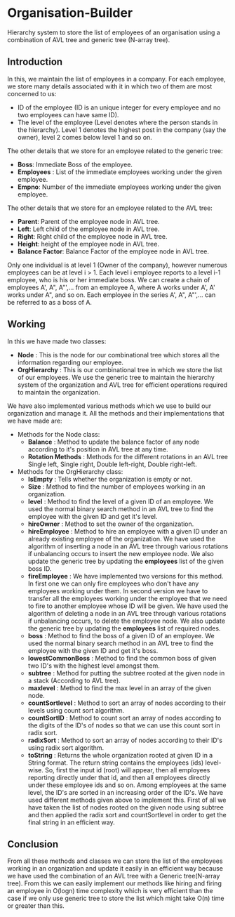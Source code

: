 # Organisation-Builder
Hierarchy system to store the list of employees of an organisation using a combination of AVL tree and generic tree (N-array tree).
## Introduction
In this, we maintain the list of employees in a company. For each employee, we store many details associated with it in which two of them are most concerned to us:
* ID of the employee (ID is an unique integer for every employee and no two employees can have same ID).
* The level of the employee (Level denotes where the person stands in the hierarchy). Level 1 denotes the highest post in the company (say the owner), level 2 comes below level 1 and so on.

The other details that we store for an employee related to the generic tree:
* **Boss**: Immediate Boss of the employee.
* **Employees** : List of the immediate employees working under the given employee.
* **Empno**: Number of the immediate employees working under the given employee.

The other details that we store for an employee related to the AVL tree:
* **Parent**: Parent of the employee node in AVL tree.
* **Left**: Left child of the employee node in AVL tree.
* **Right**: Right child of the employee node in AVL tree.
* **Height**: height of the employee node in AVL tree.
* **Balance Factor**: Balance Factor of the employee node in AVL tree.

Only one individual is at level 1 (Owner of the company), however numerous employees can be at level i > 1. Each level i employee reports to a level i-1 employee, who is his or her immediate boss. We can create a chain of employees A', A", A"',... from an employee A, where A works under A', A' works under A", and so on. Each employee in the series A', A", A"',... can be referred to as a boss of A.

## Working
In this we have made two classes:
* **Node** : This is the node for our combinational tree which stores all the information regarding our employee.
* **OrgHierarchy** : This is our combinational tree in which we store the list of our employees. We use the generic tree to maintain the hierarchy system of the organization and AVL tree for efficient operations required to maintain the organization.

We have also implemented various methods which we use to build our organization and manage it. All the methods and their implementations that we have made are:
* Methods for the Node class:
  * **Balance** : Method to update the balance factor of any node according to it's position in AVL tree at any time.
  * **Rotation Methods** : Methods for the different rotations in an AVL tree Single left, Single right, Double left-right, Double right-left.
* Methods for the OrgHierarchy class:
  * **IsEmpty** : Tells whether the organization is empty or not.
  * **Size** : Method to find the number of employees working in an organization.
  * **level** : Method to find the level of a given ID of an employee. We used the normal binary search method in an AVL tree to find the employee with the given ID and get it's level.
  * **hireOwner** : Method to set the owner of the organization.
  * **hireEmployee** : Method to hire an employee with a given ID under an already existing employee of the organization. We have used the algorithm of inserting a node in an AVL tree through various rotations if unbalancing occurs to insert the new employee node. We also update the generic tree by updating the **employees** list of the given boss ID.
  *  **fireEmployee** : We have implemented two versions for this method. In first one we can only fire employees who don't have any employees working under them. In second version we have to transfer all the employees working under the employee that we need to fire to another employee whose ID will be given. We have used the algorithm of deleting a node in an AVL tree through various rotations if unbalancing occurs, to delete the employee node. We also update the generic tree by updating the **employees** list of required nodes.
  *  **boss** : Method to find the boss of a given ID of an employee. We used the normal binary search method in an AVL tree to find the employee with the given ID and get it's boss.
  *  **lowestCommonBoss** : Method to find the common boss of given two ID's with the highest level amongst them. 
  *  **subtree** : Method for putting the subtree rooted at the given node in a stack (According to AVL tree).
  *  **maxlevel** : Method to find the max level in an array of the given node.
  *  **countSortlevel** : Method to sort an array of nodes according to their levels using count sort algorithm.
  *  **countSortID** : Method to count sort an array of nodes according to the digits of the ID's of nodes so that we can use this count sort in radix sort.
  *  **radixSort** : Method to sort an array of nodes according to their ID's using radix sort algorithm.
  *  **toString** : Returns the whole organization rooted at given ID in a String format. The return string contains the employees (ids) level-wise. So, first the input id (root) will appear, then all employees reporting directly under that id, and then all employees directly under these employee ids and so on. Among employees at the same level, the ID's are sorted in an increasing order of the ID's. We have used different methods given above to implement this. First of all we have taken the list of nodes rooted on the given node using subtree and then applied the radix sort and countSortlevel in order to get the final string in an efficient way.

## Conclusion
From all these methods and classes we can store the list of the employees working in an organization and update it easily in an efficient way because we have used the combination of an AVL tree with a Generic tree(N-array tree). From this we can easily implement our methods like hiring and firing an employee in O(logn) time complexity which is very efficient than the case if we only use generic tree to store the list which might take O(n) time or greater than this. 
